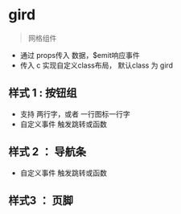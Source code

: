 # gird

> 网格组件

- 通过 props传入 数据，$emit响应事件
- 传入 c 实现自定义class布局， 默认class 为 gird

## 样式 1 : 按钮组

- 支持 两行字，或者 一行图标一行字
- 自定义事件 触发跳转或函数

## 样式 2 ： 导航条

- 自定义事件 触发跳转或函数

## 样式3 ： 页脚
